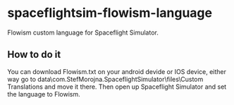 # spaceflightsim-flowism-language
Flowism custom language for Spaceflight Simulator.

## How to do it
You can download Flowism.txt on your android devide or IOS device, either way go to 
data\com.StefMorojna.SpaceflightSimulator\files\Custom Translations and move it there. Then open up Spaceflight Simulator and set the language to Flowism.
